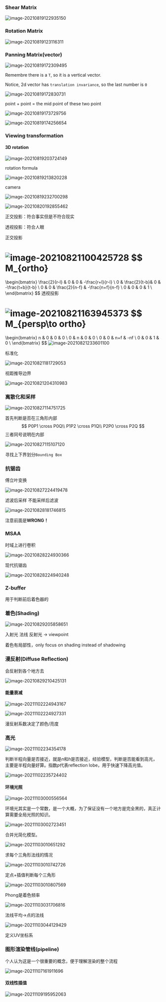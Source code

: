 ### Shear Matrix

![image-20210819122935150](hw1.assets/image-20210819122935150.png)

### Rotation Matrix

![image-20210819123116311](hw1.assets/image-20210819123116311.png)

### Panning Matrix(vector)

![image-20210819172309495](hw1.assets/image-20210819172309495.png)

Remembre there is a `T`, so it is a vertical vector.

Notice, 2d vector has `translation invariance`, so the last number is `0`

![image-20210819172830731](hw1.assets/image-20210819172830731.png)

point + point = the mid point of these two point

![image-20210819173729756](hw1.assets/image-20210819173729756.png)

![image-20210819174256654](hw1.assets/image-20210819174256654.png)

### Viewing transformation

#### 3D rotation

![image-20210819203724149](hw1.assets/image-20210819203724149.png)

rotation formula

![image-20210819213820228](hw1.assets/image-20210819213820228.png)

camera

![image-20210819232700298](hw1.assets/image-20210819232700298.png)

![image-20210820192855462](hw1.assets/image-20210820192855462.png)

正交投影：符合事实但是不符合现实

透视投影：符合人眼

正交投影

![image-20210821100425728](hw1.assets/image-20210821100425728.png)
$$
M_{ortho}
=
\begin{bmatrix}
    \frac{2}{r-l} & 0 & 0 & -\frac{r+l}{r-l} \\
    0 & \frac{2}{t-b}& 0 & -\frac{t+b}{t-b} \\
    0 & 0 & \frac{2}{n-f} & -\frac{n+f}{n-f} \\
    0 & 0 & 0 & 1 \\
\end{bmatrix}
$$
透视投影

![image-20210821163945373](hw1.assets/image-20210821163945373.png)
$$
M_{persp\to ortho}
=
\begin{bmatrix}
    n & 0 & 0 & 0 \\
    0 & n & 0 & 0 \\
    0 & 0 & n+f & -nf \\
    0 & 0 & 1 & 0 \\
\end{bmatrix}
$$
![image-20210821233601100](hw1.assets/image-20210821233601100.png)

标准化

![image-20210821181729053](hw1.assets/image-20210821181729053.png)

视距推导边界

![image-20210821204310983](hw1.assets/image-20210821204310983.png)

### 离散化和采样

![image-20210827114751725](games101.assets/image-20210827114751725.png)

首先判断是否在三角形内部
$$
P0P1 \cross P0Q\\
P1P2 \cross P1Q\\
P2P0 \cross P2Q
$$
三者同号说明在内部

![image-20210827115107120](games101.assets/image-20210827115107120.png)

寻找上下界划分`Bounding Box`

### 抗锯齿

傅立叶变换

![image-20210827224419478](games101.assets/image-20210827224419478.png)

滤波后采样 不能采样后滤波

![image-20210828181746815](games101.assets/image-20210828181746815.png)

注意前面是**WRONG！**

### MSAA

时域上进行卷积

![image-20210828224930366](games101.assets/image-20210828224930366.png)

现代抗锯齿

![image-20210828224940248](games101.assets/image-20210828224940248.png)

### Z-buffer

用于判断前后着色器的

### 着色(Shading)

![image-20210829205858651](games101.assets/image-20210829205858651.png)

入射光 法线 反射光 -> viewpoint

着色有局部性，only focus on shading instead of shadowing

### 漫反射(Diffuse Reflection)

会反射到各个地方去

![image-20210829210425131](games101.assets/image-20210829210425131.png)

#### 能量衰减

![image-20211102224943167](games101.assets/image-20211102224943167.png)

![image-20211102224927331](games101.assets/image-20211102224927331.png)

漫反射系数决定了颜色/亮度

### 高光

![image-20211102234354178](games101.assets/image-20211102234354178.png)

判断半程向量是否接近，就是$n$和$h$是否接近，经验模型，判断是否能看到高光，主要是半程向量好算。指数$p$代表reflection lobe，用于快速下降高光值。

![image-20211102235724402](games101.assets/image-20211102235724402.png)

#### 环境光照

![image-20211103000556564](games101.assets/image-20211103000556564.png)

环境光其实是一个常数，是一个大概，为了保证没有一个地方是完全黑的，真正计算需要全局光照的知识。

![image-20211103002723451](games101.assets/image-20211103002723451.png)

合并光简化模型。

![image-20211103010651292](games101.assets/image-20211103010651292.png)

求每个三角形法线的情况

![image-20211103010742726](games101.assets/image-20211103010742726.png)

定点+插值判断每个三角形

![image-20211103010807569](games101.assets/image-20211103010807569.png)

Phong是着色频率

![image-20211103031706816](games101.assets/image-20211103031706816.png)

法线平均->点的法线

![image-20211103044129429](games101.assets/image-20211103044129429.png)

定义UV坐标系

### 图形渲染管线(pipeline)

个人认为这是一个很重要的概念，便于理解渲染的整个流程

![image-20211107161911696](games101.assets/image-20211107161911696.png)

#### 双线性插值

![image-20211109195952063](games101.assets/image-20211109195952063.png)


